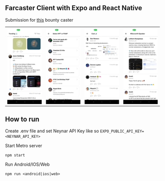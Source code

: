 ## Farcaster Client with Expo and React Native

Submission for [this](https://www.bountycaster.xyz/bounty/0x5727a985687c10b6a37e9439b2b7a3ce141c6237) bounty caster

|                            |                        |                    |                        |
| -------------------------- | ---------------------- | ------------------ | ---------------------- |
| ![Trending](/trending.jpg) | ![Filter](/filter.jpg) | ![Cast](/cast.jpg) | ![Thread](/thread.jpg) |

## How to run

Create .env file and set Neynar API Key like so `EXPO_PUBLIC_API_KEY=<NEYNAR_API_KEY>`

Start Metro server

```
npm start

```

Run Android/IOS/Web

```
npm run <android|ios|web>
```
